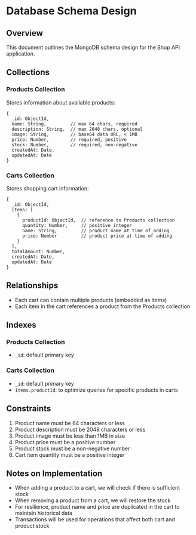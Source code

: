 # Database Schema Design

## Overview

This document outlines the MongoDB schema design for the Shop API application.

## Collections

### Products Collection

Stores information about available products:

```
{
  _id: ObjectId,
  name: String,         // max 64 chars, required
  description: String,  // max 2048 chars, optional
  image: String,        // base64 data URL, < 1MB
  price: Number,        // required, positive
  stock: Number,        // required, non-negative
  createdAt: Date,
  updatedAt: Date
}
```

### Carts Collection

Stores shopping cart information:

```
{
  _id: ObjectId,
  items: [
    {
      productId: ObjectId,  // reference to Products collection
      quantity: Number,     // positive integer
      name: String,         // product name at time of adding
      price: Number         // product price at time of adding
    }
  ],
  totalAmount: Number,
  createdAt: Date,
  updatedAt: Date
}
```

## Relationships

- Each cart can contain multiple products (embedded as items)
- Each item in the cart references a product from the Products collection

## Indexes

### Products Collection
- `_id`: default primary key

### Carts Collection
- `_id`: default primary key
- `items.productId`: to optimize queries for specific products in carts

## Constraints

1. Product name must be 64 characters or less
2. Product description must be 2048 characters or less
3. Product image must be less than 1MB in size
4. Product price must be a positive number
5. Product stock must be a non-negative number
6. Cart item quantity must be a positive integer

## Notes on Implementation

- When adding a product to a cart, we will check if there is sufficient stock
- When removing a product from a cart, we will restore the stock
- For resilience, product name and price are duplicated in the cart to maintain historical data
- Transactions will be used for operations that affect both cart and product stock
```